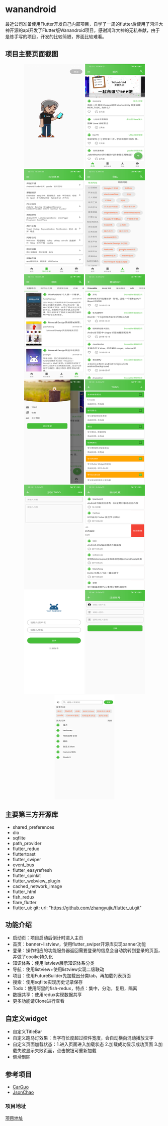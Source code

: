 # wanandroid

最近公司准备使用Flutter开发自己内部项目，自学了一周的flutter后使用了鸿洋大神开源的api开发了Flutter版Wanandroid项目，感谢鸿洋大神的无私奉献，由于是练手写的项目，开发的比较简陋，界面比较难看。

## 项目主要页面截图

<div align="center">

<img src="https://github.com/zhangyujiu/wanandroid/blob/master/snapshot/Screenshot_2019-07-21-12-11-04-770.png" height="330" width="190" >

<img src="https://github.com/zhangyujiu/wanandroid/blob/master/snapshot/Screenshot_2019-07-21-12-11-27-386.png" height="330" width="190" >

<img src="https://github.com/zhangyujiu/wanandroid/blob/master/snapshot/Screenshot_2019-07-21-12-11-37-574.png" height="330" width="190" >

<img src="https://github.com/zhangyujiu/wanandroid/blob/master/snapshot/Screenshot_2019-07-21-12-11-43-286.png" height="330" width="190" >

<img src="https://github.com/zhangyujiu/wanandroid/blob/master/snapshot/Screenshot_2019-07-21-12-11-52-801.png" height="330" width="190" >

<img src="https://github.com/zhangyujiu/wanandroid/blob/master/snapshot/Screenshot_2019-07-21-12-12-14-237.png" height="330" width="190" >

<img src="https://github.com/zhangyujiu/wanandroid/blob/master/snapshot/Screenshot_2019-07-21-12-12-47-389.png" height="330" width="190" >

<img src="https://github.com/zhangyujiu/wanandroid/blob/master/snapshot/Screenshot_2019-07-21-12-13-04-857.png" height="330" width="190" >

<img src="https://github.com/zhangyujiu/wanandroid/blob/master/snapshot/Screenshot_2019-07-21-12-13-13-260.png" height="330" width="190" >

<img src="https://github.com/zhangyujiu/wanandroid/blob/master/snapshot/Screenshot_2019-07-21-12-13-46-977.png" height="330" width="190" >

<img src="https://github.com/zhangyujiu/wanandroid/blob/master/snapshot/Screenshot_2019-07-21-12-14-08-961.png" height="330" width="190" >

<img src="https://github.com/zhangyujiu/wanandroid/blob/master/snapshot/Screenshot_2019-07-21-12-14-12-756.png" height="330" width="190" >

<img src="https://github.com/zhangyujiu/wanandroid/blob/master/snapshot/Screenshot_2019-07-21-12-14-24-070.png" height="330" width="190" >

</div>

## 主要第三方开源库

- shared_preferences
- dio
- sqflite
- path_provider
- flutter_redux
- fluttertoast
- flutter_swiper
- event_bus
- flutter_easyrefresh
- flutter_spinkit
- flutter_webview_plugin
- cached_network_image
- flutter_html
- fish_redux
- flare_flutter
- flutter_ui:  git:    url: "https://github.com/zhangyujiu/flutter_ui.git"

##  功能介绍
- 启动页：项目启动后倒计时进入主页
- 首页：banner+listview，使用flutter_swiper开源库实现banner功能
- 登录：操作相应的功能服务器返回需要登录的信息会自动跳转到登录的页面，并做了cooike持久化
- 知识体系：使用listview展示知识体系分类
- 导航：使用listview+使用listview实现二级联动
- 项目：使用FutureBuilder先加载出分类tab，再加载列表页面
- 搜索：使用sqflite实现历史记录保存
- Todo：使用阿里的fish-redux，特点：集中，分治，复用，隔离
- 数据共享：使用redux实现数据共享
- 更多功能请Clone进行查看

## 自定义widget
- 自定义TitleBar
- 自定义跑马灯效果：当字符长度超过控件宽度，会自动横向混动播放文字
- 自定义页面加载状态：1.进入页面进入加载状态 2.加载成功显示成功页面 3.加载失败显示失败页面，点击按钮可重新加载
- 侧滑删除

## 参考项目
- [CarGuo](https://github.com/CarGuo/GSYGithubAppFlutter)
- [JsonChao](https://github.com/JsonChao/Awesome-WanAndroid)
### 项目地址

[项目地址](https://github.com/zhangyujiu/wanandroid)